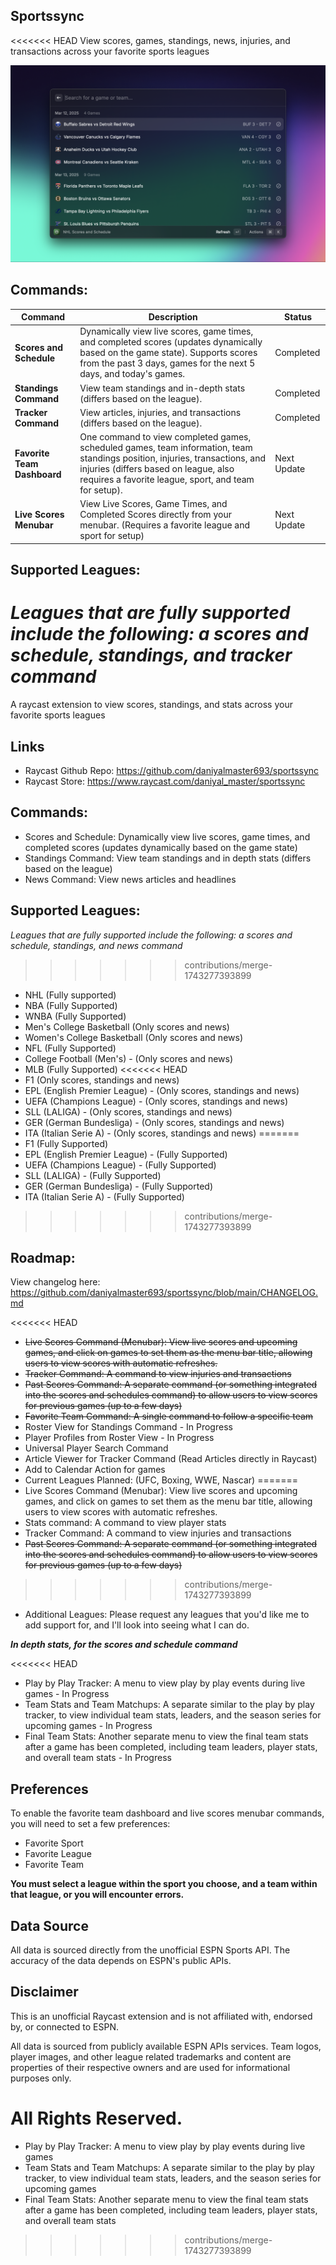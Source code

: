 ## Sportssync

<<<<<<< HEAD
View scores, games, standings, news, injuries, and transactions across your favorite sports leagues

![Sportssync](./metadata/Sportssync-1.png)

## Commands:

| **Command**                 | **Description**                                                                                                                                                                                                              | **Status**  |
| --------------------------- | ---------------------------------------------------------------------------------------------------------------------------------------------------------------------------------------------------------------------------- | ----------- |
| **Scores and Schedule**     | Dynamically view live scores, game times, and completed scores (updates dynamically based on the game state). Supports scores from the past 3 days, games for the next 5 days, and today's games.                            | Completed   |
| **Standings Command**       | View team standings and in-depth stats (differs based on the league).                                                                                                                                                        | Completed   |
| **Tracker Command**         | View articles, injuries, and transactions (differs based on the league).                                                                                                                                                     | Completed   |
| **Favorite Team Dashboard** | One command to view completed games, scheduled games, team information, team standings position, injuries, transactions, and injuries (differs based on league, also requires a favorite league, sport, and team for setup). | Next Update |
| **Live Scores Menubar**     | View Live Scores, Game Times, and Completed Scores directly from your menubar. (Requires a favorite league and sport for setup)                                                                                              | Next Update |

## Supported Leagues:

_Leagues that are fully supported include the following: a scores and schedule, standings, and tracker command_
=======
A raycast extension to view scores, standings, and stats across your favorite sports leagues

## Links

- Raycast Github Repo: https://github.com/daniyalmaster693/sportssync
- Raycast Store: https://www.raycast.com/daniyal_master/sportssync

## Commands:

- Scores and Schedule: Dynamically view live scores, game times, and completed scores (updates dynamically based on the game state)
- Standings Command: View team standings and in depth stats (differs based on the league)
- News Command: View news articles and headlines

## Supported Leagues:

_Leagues that are fully supported include the following: a scores and schedule, standings, and news command_
>>>>>>> contributions/merge-1743277393899

- NHL (Fully supported)
- NBA (Fully Supported)
- WNBA (Fully Supported)
- Men's College Basketball (Only scores and news)
- Women's College Basketball (Only scores and news)
- NFL (Fully Supported)
- College Football (Men's) - (Only scores and news)
- MLB (Fully Supported)
<<<<<<< HEAD
- F1 (Only scores, standings and news)
- EPL (English Premier League) - (Only scores, standings and news)
- UEFA (Champions League) - (Only scores, standings and news)
- SLL (LALIGA) - (Only scores, standings and news)
- GER (German Bundesliga) - (Only scores, standings and news)
- ITA (Italian Serie A) - (Only scores, standings and news)
=======
- F1 (Fully Supported)
- EPL (English Premier League) - (Fully Supported)
- UEFA (Champions League) - (Fully Supported)
- SLL (LALIGA) - (Fully Supported)
- GER (German Bundesliga) - (Fully Supported)
- ITA (Italian Serie A) - (Fully Supported)
>>>>>>> contributions/merge-1743277393899

## Roadmap:

View changelog here: https://github.com/daniyalmaster693/sportssync/blob/main/CHANGELOG.md

<<<<<<< HEAD
- ~~Live Scores Command (Menubar): View live scores and upcoming games, and click on games to set them as the menu bar title, allowing users to view scores with automatic refreshes.~~
- ~~Tracker Command: A command to view injuries and transactions~~
- ~~Past Scores Command: A separate command (or something integrated into the scores and schedules command) to allow users to view scores for previous games (up to a few days)~~
- ~~Favorite Team Command: A single command to follow a specific team~~
- Roster View for Standings Command - In Progress
- Player Profiles from Roster View - In Progress
- Universal Player Search Command
- Article Viewer for Tracker Command (Read Articles directly in Raycast)
- Add to Calendar Action for games
- Current Leagues Planned: (UFC, Boxing, WWE, Nascar)
=======
- Live Scores Command (Menubar): View live scores and upcoming games, and click on games to set them as the menu bar title, allowing users to view scores with automatic refreshes.
- Stats command: A command to view player stats
- Tracker Command: A command to view injuries and transactions
- ~~Past Scores Command: A separate command (or something integrated into the scores and schedules command) to allow users to view scores for previous games (up to a few days)~~
>>>>>>> contributions/merge-1743277393899
- Additional Leagues: Please request any leagues that you'd like me to add support for, and I'll look into seeing what I can do.

**_In depth stats, for the scores and schedule command_**

<<<<<<< HEAD
- Play by Play Tracker: A menu to view play by play events during live games - In Progress
- Team Stats and Team Matchups: A separate similar to the play by play tracker, to view individual team stats, leaders, and the season series for upcoming games - In Progress
- Final Team Stats: Another separate menu to view the final team stats after a game has been completed, including team leaders, player stats, and overall team stats - In Progress

## Preferences

To enable the favorite team dashboard and live scores menubar commands, you will need to set a few preferences:

- Favorite Sport
- Favorite League
- Favorite Team

**You must select a league within the sport you choose, and a team within that league, or you will encounter errors.**

## Data Source

All data is sourced directly from the unofficial ESPN Sports API. The accuracy of the data depends on ESPN's public APIs.

## Disclaimer

This is an unofficial Raycast extension and is not affiliated with, endorsed by, or connected to ESPN.

All data is sourced from publicly available ESPN APIs services. Team logos, player images, and other league related trademarks and content are properties of their respective owners and are used for informational purposes only.

All Rights Reserved.
=======
- Play by Play Tracker: A menu to view play by play events during live games
- Team Stats and Team Matchups: A separate similar to the play by play tracker, to view individual team stats, leaders, and the season series for upcoming games
- Final Team Stats: Another separate menu to view the final team stats after a game has been completed, including team leaders, player stats, and overall team stats
>>>>>>> contributions/merge-1743277393899

